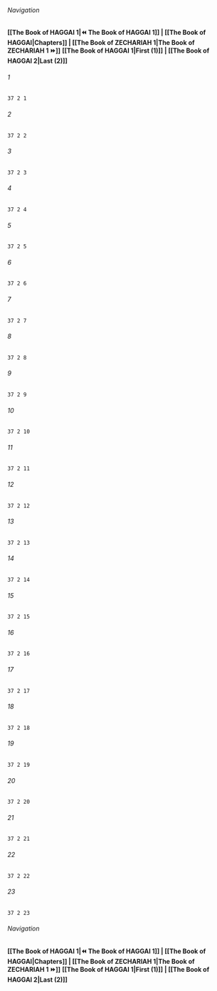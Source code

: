 
###### Navigation
**[[The Book of HAGGAI 1|⏪ The Book of HAGGAI 1]] | [[The Book of HAGGAI|Chapters]] | [[The Book of ZECHARIAH 1|The Book of ZECHARIAH 1 ⏩]]**
**[[The Book of HAGGAI 1|First (1)]] | [[The Book of HAGGAI 2|Last (2)]]**

###### 1
``` verse
37 2 1 
```
###### 2
``` verse
37 2 2 
```
###### 3
``` verse
37 2 3 
```
###### 4
``` verse
37 2 4 
```
###### 5
``` verse
37 2 5 
```
###### 6
``` verse
37 2 6 
```
###### 7
``` verse
37 2 7 
```
###### 8
``` verse
37 2 8 
```
###### 9
``` verse
37 2 9 
```
###### 10
``` verse
37 2 10 
```
###### 11
``` verse
37 2 11 
```
###### 12
``` verse
37 2 12 
```
###### 13
``` verse
37 2 13 
```
###### 14
``` verse
37 2 14 
```
###### 15
``` verse
37 2 15 
```
###### 16
``` verse
37 2 16 
```
###### 17
``` verse
37 2 17 
```
###### 18
``` verse
37 2 18 
```
###### 19
``` verse
37 2 19 
```
###### 20
``` verse
37 2 20 
```
###### 21
``` verse
37 2 21 
```
###### 22
``` verse
37 2 22 
```
###### 23
``` verse
37 2 23 
```

###### Navigation
**[[The Book of HAGGAI 1|⏪ The Book of HAGGAI 1]] | [[The Book of HAGGAI|Chapters]] | [[The Book of ZECHARIAH 1|The Book of ZECHARIAH 1 ⏩]]**
**[[The Book of HAGGAI 1|First (1)]] | [[The Book of HAGGAI 2|Last (2)]]**

